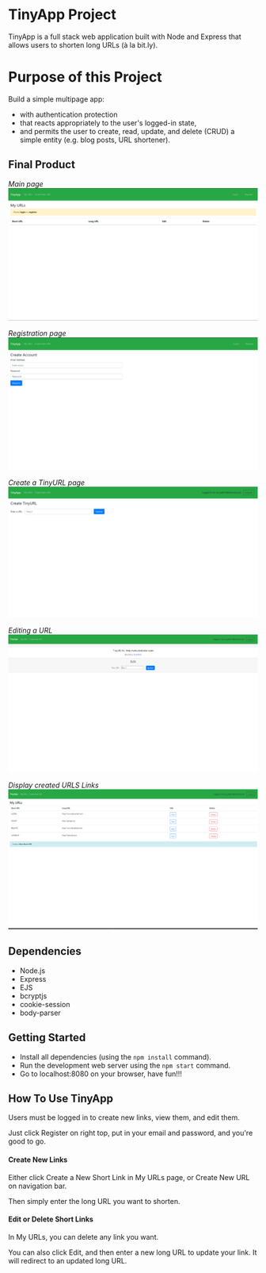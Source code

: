 # TinyApp Project

TinyApp is a full stack web application built with Node and Express that allows users to shorten long URLs (à la bit.ly).

# Purpose of this Project

Build a simple multipage app:

- with authentication protection
- that reacts appropriately to the user's logged-in state,
- and permits the user to create, read, update, and delete (CRUD) a simple entity (e.g. blog posts, URL shortener).


## Final Product


*Main page*
![Alt text](/docs/MainPage.png)

*Registration page*
![Alt text](/docs/Register.png)

*Create a TinyURL page*
![Alt text](/docs/CreateTinyURL.png)

*Editing a URL*
![Alt text](/docs/EditURL.png)

*Display created URLS Links*
![Alt text](/docs/DisplayURLS.png)


## Dependencies


- Node.js
- Express
- EJS
- bcryptjs
- cookie-session
- body-parser


## Getting Started

- Install all dependencies (using the `npm install` command).
- Run the development web server using the `npm start` command.
- Go to localhost:8080 on your browser, have fun!!!

## How To Use TinyApp

Users must be logged in to create new links, view them, and edit them.

Just click Register on right top, put in your email and password, and you're good to go.

#### Create New Links

Either click Create a New Short Link in My URLs page, or Create New URL on navigation bar.

Then simply enter the long URL you want to shorten.

#### Edit or Delete Short Links

In My URLs, you can delete any link you want.

You can also click Edit, and then enter a new long URL to update your link. It will redirect to an updated long URL.